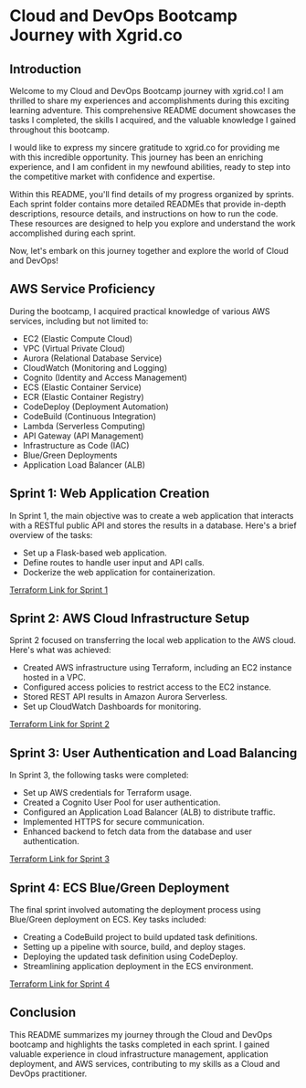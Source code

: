 # Cloud and DevOps Bootcamp Journey with Xgrid.co

## Introduction
Welcome to my Cloud and DevOps Bootcamp journey with xgrid.co! I am thrilled to share my experiences and accomplishments during this exciting learning adventure. This comprehensive README document showcases the tasks I completed, the skills I acquired, and the valuable knowledge I gained throughout this bootcamp.

I would like to express my sincere gratitude to xgrid.co for providing me with this incredible opportunity. This journey has been an enriching experience, and I am confident in my newfound abilities, ready to step into the competitive market with confidence and expertise.

Within this README, you'll find details of my progress organized by sprints. Each sprint folder contains more detailed READMEs that provide in-depth descriptions, resource details, and instructions on how to run the code. These resources are designed to help you explore and understand the work accomplished during each sprint.

Now, let's embark on this journey together and explore the world of Cloud and DevOps!

## AWS Service Proficiency
During the bootcamp, I acquired practical knowledge of various AWS services, including but not limited to:

- EC2 (Elastic Compute Cloud)
- VPC (Virtual Private Cloud)
- Aurora (Relational Database Service)
- CloudWatch (Monitoring and Logging)
- Cognito (Identity and Access Management)
- ECS (Elastic Container Service)
- ECR (Elastic Container Registry)
- CodeDeploy (Deployment Automation)
- CodeBuild (Continuous Integration)
- Lambda (Serverless Computing)
- API Gateway (API Management)
- Infrastructure as Code (IAC)
- Blue/Green Deployments
- Application Load Balancer (ALB)

## Sprint 1: Web Application Creation
In Sprint 1, the main objective was to create a web application that interacts with a RESTful public API and stores the results in a database. Here's a brief overview of the tasks:

- Set up a Flask-based web application.
- Define routes to handle user input and API calls.
- Dockerize the web application for containerization.

[Terraform Link for Sprint 1](link_to_your_terraform_folder_sprint_1)

## Sprint 2: AWS Cloud Infrastructure Setup
Sprint 2 focused on transferring the local web application to the AWS cloud. Here's what was achieved:

- Created AWS infrastructure using Terraform, including an EC2 instance hosted in a VPC.
- Configured access policies to restrict access to the EC2 instance.
- Stored REST API results in Amazon Aurora Serverless.
- Set up CloudWatch Dashboards for monitoring.

[Terraform Link for Sprint 2](link_to_your_terraform_folder_sprint_2)

## Sprint 3: User Authentication and Load Balancing
In Sprint 3, the following tasks were completed:

- Set up AWS credentials for Terraform usage.
- Created a Cognito User Pool for user authentication.
- Configured an Application Load Balancer (ALB) to distribute traffic.
- Implemented HTTPS for secure communication.
- Enhanced backend to fetch data from the database and user authentication.

[Terraform Link for Sprint 3](link_to_your_terraform_folder_sprint_3)

## Sprint 4: ECS Blue/Green Deployment
The final sprint involved automating the deployment process using Blue/Green deployment on ECS. Key tasks included:

- Creating a CodeBuild project to build updated task definitions.
- Setting up a pipeline with source, build, and deploy stages.
- Deploying the updated task definition using CodeDeploy.
- Streamlining application deployment in the ECS environment.

[Terraform Link for Sprint 4](link_to_your_terraform_folder_sprint_4)

## Conclusion
This README summarizes my journey through the Cloud and DevOps bootcamp and highlights the tasks completed in each sprint. I gained valuable experience in cloud infrastructure management, application deployment, and AWS services, contributing to my skills as a Cloud and DevOps practitioner.
